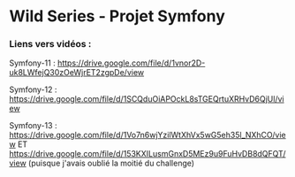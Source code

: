 # Wild Series - Projet Symfony

### Liens vers vidéos :

Symfony-11 : https://drive.google.com/file/d/1vnor2D-uk8LWfejQ30zOeWjrET2zgpDe/view

Symfony-12 : https://drive.google.com/file/d/1SCQduOiAPOckL8sTGEQrtuXRHvD6QjUl/view

Symfony-13 : https://drive.google.com/file/d/1Vo7n6wjYzilWtXhVx5wG5eh35l_NXhCO/view
            ET https://drive.google.com/file/d/153KXILusmGnxD5MEz9u9FuHvDB8dQFQT/view (puisque j'avais oublié la moitié du challenge)
